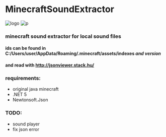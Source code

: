 # MinecraftSoundExtractor
![logo](https://i.imgur.com/qI1zB7D.png)
![p](https://i.imgur.com/fgCsJBF.png)
### minecraft sound extractor for local sound files
#### ids can be found in C:/Users/user/AppData/Roaming/.minecraft/assets/indexes *and version*
#### and read with http://jsonviewer.stack.hu/
### requirements:
- original java minecraft
- .NET 5
- Newtonsoft.Json

### TODO:
- sound player
- fix json error
